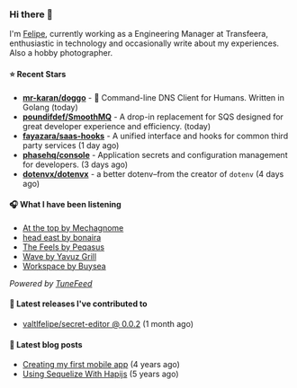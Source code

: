 ### Hi there 👋

I'm [Felipe](https://felipevm.com), currently working as a Engineering Manager at Transfeera, enthusiastic in technology and occasionally write about my experiences. Also a hobby photographer.

#### ⭐ Recent Stars
- **[mr-karan/doggo](https://github.com/mr-karan/doggo)** - :dog: Command-line DNS Client for Humans. Written in Golang (today)
- **[poundifdef/SmoothMQ](https://github.com/poundifdef/SmoothMQ)** - A drop-in replacement for SQS designed for great developer experience and efficiency.  (today)
- **[fayazara/saas-hooks](https://github.com/fayazara/saas-hooks)** - A unified interface and hooks for common third party services (1 day ago)
- **[phasehq/console](https://github.com/phasehq/console)** - Application secrets and configuration management for developers. (3 days ago)
- **[dotenvx/dotenvx](https://github.com/dotenvx/dotenvx)** - a better dotenv–from the creator of `dotenv` (4 days ago)

#### 🎧 What I have been listening
- [At the top by Mechagnome](https://open.spotify.com/track/1vtF91aXPgNZM9zNquwyOs)
- [head east by bonaira](https://open.spotify.com/track/47BhuJCF6i496FcleIShvI)
- [The Feels by Peqasus](https://open.spotify.com/track/12ZDfHYGroYkrsxSSolen1)
- [Wave by Yavuz Grill](https://open.spotify.com/track/7AUesOi1VY1UsxWefS6aqb)
- [Workspace by Buysea](https://open.spotify.com/track/1C6vxuyg7SFbdMcNifMAbq)

_Powered by [TuneFeed](https://tunefeed.app?ref=valtlfelipe-gh-profile)_ 

#### 🚀 Latest releases I've contributed to


- [valtlfelipe/secret-editor @ 0.0.2](https://github.com/valtlfelipe/secret-editor/releases/tag/0.0.2) (1 month ago)

#### 📄 Latest blog posts
- [Creating my first mobile app](https://felipevm.com/posts/creating-my-first-mobile-app/) (4 years ago)
- [Using Sequelize With Hapijs](https://felipevm.com/posts/using-sequelize-with-hapijs/) (5 years ago)
